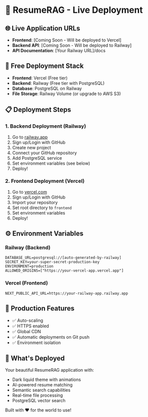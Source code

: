 # 🚀 ResumeRAG - Live Deployment

## 🌐 Live Application URLs

- **Frontend**: [Coming Soon - Will be deployed to Vercel]
- **Backend API**: [Coming Soon - Will be deployed to Railway]
- **API Documentation**: [Your Railway URL]/docs

## 🎯 Free Deployment Stack

- **Frontend**: Vercel (Free tier)
- **Backend**: Railway (Free tier with PostgreSQL)
- **Database**: PostgreSQL on Railway
- **File Storage**: Railway Volume (or upgrade to AWS S3)

## 📋 Deployment Steps

### 1. Backend Deployment (Railway)
1. Go to [railway.app](https://railway.app)
2. Sign up/Login with GitHub
3. Create new project
4. Connect your GitHub repository
5. Add PostgreSQL service
6. Set environment variables (see below)
7. Deploy!

### 2. Frontend Deployment (Vercel)
1. Go to [vercel.com](https://vercel.com)
2. Sign up/Login with GitHub
3. Import your repository
4. Set root directory to `frontend`
5. Set environment variables
6. Deploy!

## ⚙️ Environment Variables

### Railway (Backend)
```env
DATABASE_URL=postgresql://[auto-generated-by-railway]
SECRET_KEY=your-super-secret-production-key
ENVIRONMENT=production
ALLOWED_ORIGINS=["https://your-vercel-app.vercel.app"]
```

### Vercel (Frontend)
```env
NEXT_PUBLIC_API_URL=https://your-railway-app.railway.app
```

## 🔧 Production Features
- ✅ Auto-scaling
- ✅ HTTPS enabled
- ✅ Global CDN
- ✅ Automatic deployments on Git push
- ✅ Environment isolation

## 🎨 What's Deployed
Your beautiful ResumeRAG application with:
- Dark liquid theme with animations
- AI-powered resume matching
- Semantic search capabilities
- Real-time file processing
- PostgreSQL vector search

Built with ❤️ for the world to use!